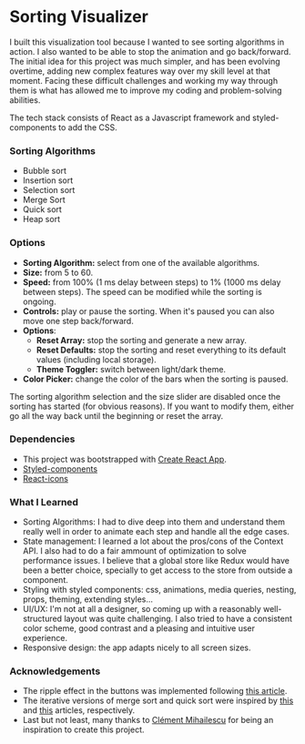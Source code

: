 # Sorting Visualizer
I built this visualization tool because I wanted to see sorting algorithms in action. I also wanted to be able to stop the animation and go back/forward. The initial idea for this project was much simpler, and has been evolving overtime, adding new complex features way over my skill level at that moment. Facing these difficult challenges and working my way through them is what has allowed me to improve my coding and problem-solving abilities. 

The tech stack consists of React as a Javascript framework and styled-components to add the CSS.

### Sorting Algorithms
- Bubble sort
- Insertion sort
- Selection sort
- Merge Sort
- Quick sort
- Heap sort

### Options
 - **Sorting Algorithm:** select from one of the available algorithms. 
 - **Size:** from 5 to 60.
 - **Speed:** from 100% (1 ms delay between steps) to 1% (1000 ms delay between steps). The speed can be modified while the sorting is ongoing.
 - **Controls:** play or pause the sorting. When it's paused you can also move one step back/forward.
 - **Options**: 
   - **Reset Array:** stop the sorting and generate a new array.
   - **Reset Defaults:** stop the sorting and reset everything to its default values (including local storage).
   - **Theme Toggler:** switch between light/dark theme.
- **Color Picker:** change the color of the bars when the sorting is paused.

The sorting algorithm selection and the size slider are disabled once the sorting has started (for obvious reasons). If you want to modify them, either go all the way back until the beginning or reset the array.
### Dependencies
- This project was bootstrapped with [Create React App](https://github.com/facebook/create-react-app).
- [Styled-components](https://styled-components.com/)
- [React-icons](https://react-icons.github.io/react-icons/)

### What I Learned
- Sorting Algorithms: I had to dive deep into them and understand them really well in order to animate each step and handle all the edge cases.
- State management: I learned a lot about the pros/cons of the Context API. I also had to do a fair ammount of optimization to solve performance issues. I believe that a global store like Redux would have been a better choice, specially to get access to the store from outside a component.
- Styling with styled components: css, animations, media queries, nesting, props, theming, extending styles...
- UI/UX: I'm not at all a designer, so coming up with a reasonably well-structured layout was quite challenging. I also tried to have a consistent color scheme, good contrast and a pleasing and intuitive user experience.
- Responsive design: the app adapts nicely to all screen sizes.

### Acknowledgements
- The ripple effect in the buttons was implemented following [this article](https://dev.to/rohanfaiyazkhan/recreating-the-material-design-ripple-effect-in-react-54p).
- The iterative versions of merge sort and quick sort were inspired by [this](https://www.baeldung.com/cs/non-recursive-merge-sort) and [this](https://www.techiedelight.com/iterative-implementation-of-quicksort/) articles, respectively.
- Last but not least, many thanks to [Clément Mihailescu](http://www.clementmihailescu.com/) for being an inspiration to create this project.
